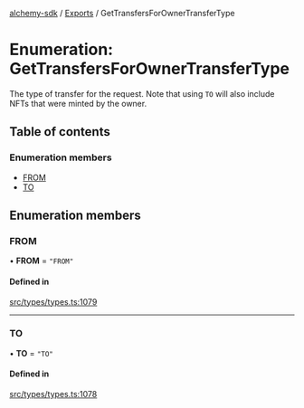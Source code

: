 [alchemy-sdk](../README.md) / [Exports](../modules.md) / GetTransfersForOwnerTransferType

# Enumeration: GetTransfersForOwnerTransferType

The type of transfer for the request. Note that using `TO` will also include
NFTs that were minted by the owner.

## Table of contents

### Enumeration members

- [FROM](GetTransfersForOwnerTransferType.md#from)
- [TO](GetTransfersForOwnerTransferType.md#to)

## Enumeration members

### FROM

• **FROM** = `"FROM"`

#### Defined in

[src/types/types.ts:1079](https://github.com/alchemyplatform/alchemy-sdk-js/blob/46e9716/src/types/types.ts#L1079)

___

### TO

• **TO** = `"TO"`

#### Defined in

[src/types/types.ts:1078](https://github.com/alchemyplatform/alchemy-sdk-js/blob/46e9716/src/types/types.ts#L1078)
